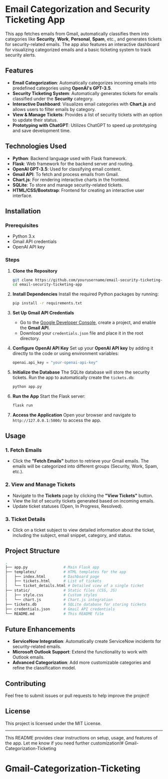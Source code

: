 # Email Categorization and Security Ticketing App

This app fetches emails from Gmail, automatically classifies them into categories like **Security**, **Work**, **Personal**, **Spam**, etc., and generates tickets for security-related emails. The app also features an interactive dashboard for visualizing categorized emails and a basic ticketing system to track security alerts.

## Features
- **Email Categorization**: Automatically categorizes incoming emails into predefined categories using **OpenAI's GPT-3.5**.
- **Security Ticketing System**: Automatically generates tickets for emails classified under the **Security** category.
- **Interactive Dashboard**: Visualizes email categories with **Chart.js** and allows users to filter emails by category.
- **View & Manage Tickets**: Provides a list of security tickets with an option to update their status.
- **Prototyping with ChatGPT**: Utilizes ChatGPT to speed up prototyping and save development time.

## Technologies Used
- **Python**: Backend language used with Flask framework.
- **Flask**: Web framework for the backend server and routing.
- **OpenAI GPT-3.5**: Used for classifying email content.
- **Gmail API**: To fetch and process emails from Gmail.
- **Chart.js**: For rendering interactive charts in the frontend.
- **SQLite**: To store and manage security-related tickets.
- **HTML/CSS/Bootstrap**: Frontend for creating an interactive user interface.

## Installation

### Prerequisites
- Python 3.x
- Gmail API credentials
- OpenAI API key

### Steps

1. **Clone the Repository**
   ```bash
   git clone https://github.com/yourusername/email-security-ticketing-app.git
   cd email-security-ticketing-app
   ```

2. **Install Dependencies**
   Install the required Python packages by running:
   ```bash
   pip install -r requirements.txt
   ```

3. **Set Up Gmail API Credentials**
   - Go to the [Google Developer Console](https://console.developers.google.com/), create a project, and enable the **Gmail API**.
   - Download your `credentials.json` file and place it in the root directory.

4. **Configure OpenAI API Key**
   Set up your **OpenAI API key** by adding it directly to the code or using environment variables:
   ```python
   openai.api_key = "your-openai-api-key"
   ```

5. **Initialize the Database**
   The SQLite database will store the security tickets. Run the app to automatically create the `tickets.db`:
   ```bash
   python app.py
   ```

6. **Run the App**
   Start the Flask server:
   ```bash
   flask run
   ```

7. **Access the Application**
   Open your browser and navigate to `http://127.0.0.1:5000/` to access the app.

## Usage

### 1. Fetch Emails
- Click the **"Fetch Emails"** button to retrieve your Gmail emails. The emails will be categorized into different groups (Security, Work, Spam, etc.).

### 2. View and Manage Tickets
- Navigate to the **Tickets** page by clicking the **"View Tickets"** button.
- View the list of security tickets generated based on incoming emails.
- Update ticket statuses (Open, In Progress, Resolved).

### 3. Ticket Details
- Click on a ticket subject to view detailed information about the ticket, including the subject, email snippet, category, and status.

## Project Structure

```bash
.
├── app.py                # Main Flask app
├── templates/            # HTML templates for the app
│   ├── index.html        # Dashboard page
│   ├── tickets.html      # List of tickets
│   └── ticket_details.html # Detailed view of a single ticket
├── static/               # Static files (CSS, JS)
│   ├── style.css         # Custom styles
│   └── chart.js          # Chart.js integration
├── tickets.db            # SQLite database for storing tickets
├── credentials.json      # Gmail API credentials
└── README.md             # This README file
```

## Future Enhancements
- **ServiceNow Integration**: Automatically create ServiceNow incidents for security-related emails.
- **Microsoft Outlook Support**: Extend the functionality to work with Outlook emails.
- **Advanced Categorization**: Add more customizable categories and refine the classification model.

## Contributing
Feel free to submit issues or pull requests to help improve the project!

## License
This project is licensed under the MIT License.

---

This README provides clear instructions on setup, usage, and features of the app. Let me know if you need further customization!# Gmail-Categorization-Ticketing
# Gmail-Categorization-Ticketing
